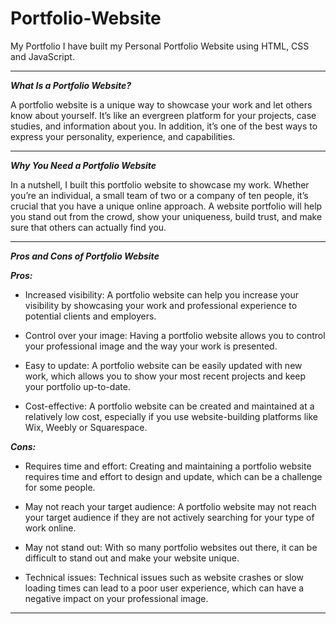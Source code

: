 # Portfolio-Website

My Portfolio
I have built my Personal Portfolio Website using HTML, CSS and JavaScript.
*****

<b><i>What Is a Portfolio Website?</b></i>

A portfolio website is a unique way to showcase your work and let others know about yourself. It’s like an evergreen platform for your projects, case studies, and information about you. In addition, it’s one of the best ways to express your personality, experience, and capabilities.

*****

<b><i>Why You Need a Portfolio Website</b></i>

In a nutshell, I built this portfolio website to showcase my work. Whether you’re an individual, a small team of two or a company of ten people, it’s crucial that you have a unique online approach. A website portfolio will help you stand out from the crowd, show your uniqueness, build trust, and make sure that others can actually find you.

*****

<b><i>Pros and Cons of Portfolio Website</b></i>

<b><i>Pros:</b></i>

* Increased visibility: A portfolio website can help you increase your visibility by showcasing your work and professional experience to potential clients and employers.

* Control over your image: Having a portfolio website allows you to control your professional image and the way your work is presented.

* Easy to update: A portfolio website can be easily updated with new work, which allows you to show your most recent projects and keep your portfolio up-to-date.

* Cost-effective: A portfolio website can be created and maintained at a relatively low cost, especially if you use website-building platforms like Wix, Weebly or Squarespace.

<b><i>Cons:</b></i>

* Requires time and effort: Creating and maintaining a portfolio website requires time and effort to design and update, which can be a challenge for some people.

* May not reach your target audience: A portfolio website may not reach your target audience if they are not actively searching for your type of work online.

* May not stand out: With so many portfolio websites out there, it can be difficult to stand out and make your website unique.

* Technical issues: Technical issues such as website crashes or slow loading times can lead to a poor user experience, which can have a negative impact on your professional image.

*****
